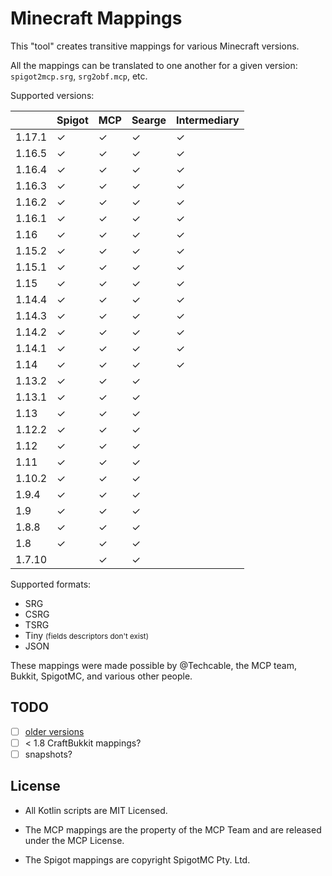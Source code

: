 # Minecraft Mappings

This "tool" creates transitive mappings for various Minecraft versions.

All the mappings can be translated to one another for a given version: `spigot2mcp.srg`, `srg2obf.mcp`, etc.

Supported versions:

|        | Spigot   | MCP      | Searge   | Intermediary |
|--------|----------|----------|----------|--------------|
| 1.17.1 | &#x2713; | &#x2713; | &#x2713; | &#x2713;     |
| 1.16.5 | &#x2713; | &#x2713; | &#x2713; | &#x2713;     |
| 1.16.4 | &#x2713; | &#x2713; | &#x2713; | &#x2713;     |
| 1.16.3 | &#x2713; | &#x2713; | &#x2713; | &#x2713;     |
| 1.16.2 | &#x2713; | &#x2713; | &#x2713; | &#x2713;     |
| 1.16.1 | &#x2713; | &#x2713; | &#x2713; | &#x2713;    |
| 1.16 | &#x2713; | &#x2713; | &#x2713; | &#x2713;      |
| 1.15.2 | &#x2713; | &#x2713; | &#x2713; | &#x2713;     |
| 1.15.1 | &#x2713; | &#x2713; | &#x2713; | &#x2713;      |
| 1.15   | &#x2713; | &#x2713; | &#x2713; | &#x2713;      |
| 1.14.4 | &#x2713; | &#x2713; | &#x2713; | &#x2713;      |
| 1.14.3 | &#x2713; | &#x2713; | &#x2713; | &#x2713;      |
| 1.14.2 | &#x2713; | &#x2713; | &#x2713; | &#x2713;     |
| 1.14.1 | &#x2713; | &#x2713; | &#x2713; | &#x2713;      |
| 1.14   | &#x2713; | &#x2713; | &#x2713; | &#x2713;      |
| 1.13.2 | &#x2713; | &#x2713; | &#x2713; |              |
| 1.13.1 | &#x2713; | &#x2713; | &#x2713; |              |
| 1.13   | &#x2713; | &#x2713; | &#x2713; |              |
| 1.12.2 | &#x2713; | &#x2713; | &#x2713; |              |
| 1.12   | &#x2713; | &#x2713; | &#x2713; |              |
| 1.11   | &#x2713; | &#x2713; | &#x2713; |              |
| 1.10.2 | &#x2713; | &#x2713; | &#x2713; |              |
| 1.9.4  | &#x2713; | &#x2713; | &#x2713; |              |
| 1.9    | &#x2713; | &#x2713; | &#x2713; |              |
| 1.8.8  | &#x2713; | &#x2713; | &#x2713; |              |
| 1.8    | &#x2713; | &#x2713; | &#x2713; |              |
| 1.7.10 |          | &#x2713; | &#x2713; |              |

Supported formats:

- SRG
- CSRG
- TSRG
- Tiny <small>(fields descriptors don't exist)</small>
- JSON

These mappings were made possible by @Techcable, the MCP team, Bukkit, SpigotMC, and various other people.

## TODO

- [ ] [older versions](https://github.com/agaricusb/MinecraftRemapping)
- [ ] < 1.8 CraftBukkit mappings?
- [ ] snapshots?

## License

* All Kotlin scripts are MIT Licensed.

* The MCP mappings are the property of the MCP Team and are released under the MCP License.

* The Spigot mappings are copyright SpigotMC Pty. Ltd.
